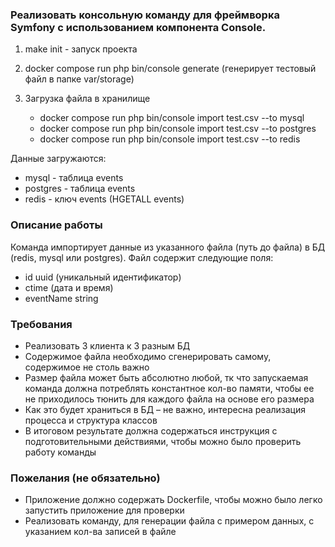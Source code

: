 ### Реализовать консольную команду для фреймворка Symfony с использованием компонента Console.

1. make init - запуск проекта
2. docker compose run php bin/console generate (генерирует тестовый файл в папке var/storage)
3. Загрузка файла в хранилище

   - docker compose run php bin/console import test.csv --to mysql
   - docker compose run php bin/console import test.csv --to postgres
   - docker compose run php bin/console import test.csv --to redis

Данные загружаются:

- mysql - таблица events
- postgres - таблица events
- redis - ключ events (HGETALL events)

### Описание работы

Команда импортирует данные из указанного файла (путь до файла) в БД (redis, mysql или postgres). Файл содержит следующие поля:

- id uuid (уникальный идентификатор)
- ctime (дата и время)
- eventName string

### Требования

- Реализовать 3 клиента к 3 разным БД
- Содержимое файла необходимо сгенерировать самому, содержимое не столь важно
- Размер файла может быть абсолютно любой, тк что запускаемая команда должна потреблять константное кол-во памяти, чтобы ее не приходилось тюнить для каждого файла на основе его размера
- Как это будет храниться в БД – не важно, интересна реализация процесса и структура классов
- В итоговом результате должна содержаться инструкция с подготовительными действиями, чтобы можно было проверить работу команды

### Пожелания (не обязательно)

- Приложение должно содержать Dockerfile, чтобы можно было легко запустить приложение для проверки
- Реализовать команду, для генерации файла с примером данных, с указанием кол-ва записей в файле
